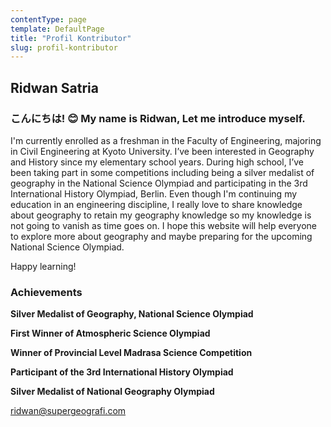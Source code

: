 ```yaml
---
contentType: page
template: DefaultPage
title: "Profil Kontributor"
slug: profil-kontributor
---
```


## Ridwan Satria

### こんにちは! 😊 My name is Ridwan, Let me introduce myself.

I'm currently enrolled as a freshman in the Faculty of Engineering, majoring in Civil Engineering at Kyoto University. I’ve been interested in Geography and History since my elementary school years. During high school, I’ve been taking part in some competitions including being a silver medalist of geography in the National Science Olympiad and participating in the 3rd International History Olympiad, Berlin. Even though I'm continuing my education in an engineering discipline, I really love to share knowledge about geography to retain my geography knowledge so my knowledge is not going to vanish as time goes on. I hope this website will help everyone to explore more about geography and maybe preparing for the upcoming National Science Olympiad.

Happy learning!

### Achievements

**Silver Medalist of Geography, National Science Olympiad**

**First Winner of Atmospheric Science Olympiad**

**Winner of Provincial Level Madrasa Science Competition**

**Participant of the 3rd International History Olympiad**

**Silver Medalist of National Geography Olympiad**

[ridwan@supergeografi.com](mailto:ridwan@supergeografi.com)